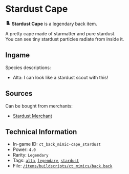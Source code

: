 # Stardust Cape

<img src="https://raw.githubusercontent.com/Ceterai/Enternia/main/items/armors/alta/tier6/ceterai/legwear/icon.png" alt="Stardust Cape icon" loading="lazy" height=16px width="auto" /> **Stardust Cape** is a legendary back item.

A pretty cape made of starmatter and pure stardust.  
You can see tiny stardust particles radiate from inside it.

## Ingame

Species descriptions:

- Alta: I can look like a stardust scout with this!

## Sources

Can be bought from merchants:

- [Stardust Merchant](https://ceterai.github.io/MyEnternia/Wiki/StardustMerchant)

## Technical Information

- In-game ID: `ct_back_mimic-cape_stardust`
- Power: `4.0`
- Rarity: `Legendary`
- Tags: [`alta`](https://ceterai.github.io/MyEnternia/Wiki/Tags/Alta), [`legendary`](https://ceterai.github.io/MyEnternia/Wiki/Tags/Legendary), [`stardust`](https://ceterai.github.io/MyEnternia/Wiki/Tags/Stardust)
- File: [`/items/buildscripts/ct_mimics/back.back`](https://github.com/Ceterai/Enternia/blob/main/items/buildscripts/ct_mimics/back.back)
